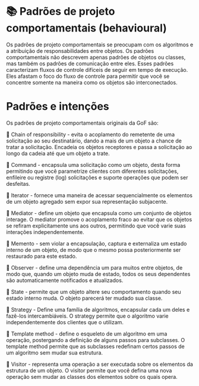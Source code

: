 # 📚 Padrões de projeto comportamentais (behavioural)

Os padrões de projeto comportamentais se preocupam com os algoritmos e a atribuição de responsabilidades entre objetos. Os padrões comportamentais não descrevem apenas padrões de objetos ou classes, mas também os padrões de comunicação entre eles. Esses padrões caracterizam fluxos de controle difíceis de seguir em tempo de execução. Eles afastam o foco do fluxo de controle para permitir que você se concentre somente na maneira como os objetos são interconectados.

# Padrões e intenções

Os padrões de projeto comportamentais originais da GoF são:

📖 Chain of responsibility - evita o acoplamento do remetente de uma solicitação ao seu destinatário, dando a mais de um objeto a chance de tratar a solicitação. Encadeia os objetos receptores e passa a solicitação ao longo da cadeia até que um objeto a trate.

📖 Command - encapsula uma solicitação como um objeto, desta forma permitindo que você parametrize clientes com diferentes solicitações, enfileire ou registre (log) solicitações e suporte operações que podem ser desfeitas.

📖 Iterator - fornece uma maneira de acessar sequencialmente os elementos de um objeto agregado sem expor sua representação subjacente.

📖 Mediator - define um objeto que encapsula como um conjunto de objetos interage. O mediator promove o acoplamento fraco ao evitar que os objetos se refiram explicitamente uns aos outros, permitindo que você varie suas interações independentemente.

📖 Memento - sem violar a encapsulação, captura e externaliza um estado interno de um objeto, de modo que o mesmo possa posteriormente ser restaurado para este estado.

📖 Observer - define uma dependência um para muitos entre objetos, de modo que, quando um objeto muda de estado, todos os seus dependentes são automaticamente notificados e atualizados.

📖 State - permite que um objeto altere seu comportamento quando seu estado interno muda. O objeto parecerá ter mudado sua classe.

📖 Strategy - Define uma família de algoritmos, encapsular cada um deles e fazê-los intercambiáveis. O strategy permite que o algoritmo varie independentemente dos clientes que o utilizam.

📖 Template method - define o esqueleto de um algoritmo em uma operação, postergando a definição de alguns passos para subclasses. O template method permite que as subclasses redefinam certos passos de um algoritmo sem mudar sua estrutura.

📖 Visitor - representa uma operação a ser executada sobre os elementos da estrutura de um objeto. O visitor permite que você defina uma nova operação sem mudar as classes dos elementos sobre os quais opera.

